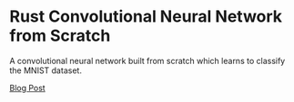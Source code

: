 # Rust Convolutional Neural Network from Scratch

A convolutional neural network built from scratch which learns to classify the MNIST dataset.

[Blog Post](https://charliegoldstraw.com/articles/cnn/)
